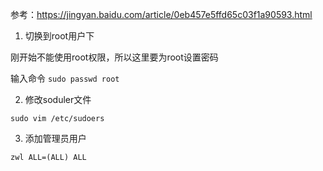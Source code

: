 参考：https://jingyan.baidu.com/article/0eb457e5ffd65c03f1a90593.html

1. 切换到root用户下

刚开始不能使用root权限，所以这里要为root设置密码

输入命令 `sudo passwd root`

2. 修改soduler文件

```
sudo vim /etc/sudoers
```

3. 添加管理员用户

```
zwl ALL=(ALL) ALL
```

